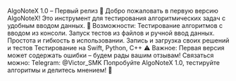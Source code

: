 AlgoNoteX 1.0 – Первый релиз 🚀
Добро пожаловать в первую версию AlgoNoteX! Это инструмент для тестирования алгоритмических задач с удобным вводом данных.
🔹 Возможности:
Тестирование алгоритмов с вводом из консоли.
Запуск тестов из файлов и ручной ввод данных.
Простота и гибкость в использовании.
Запись и загрузка своих решений и тестов
Тестирование на Swift, Python, C++
⚠️ Важное:
Первая версия может содержать ошибки – будем рады вашим отзывам!
Связаться можно: Telegram: @Victor_SMK
Попробуйте AlgoNoteX 1.0, тестируйте алгоритмы и делитесь мнением! 🚀
